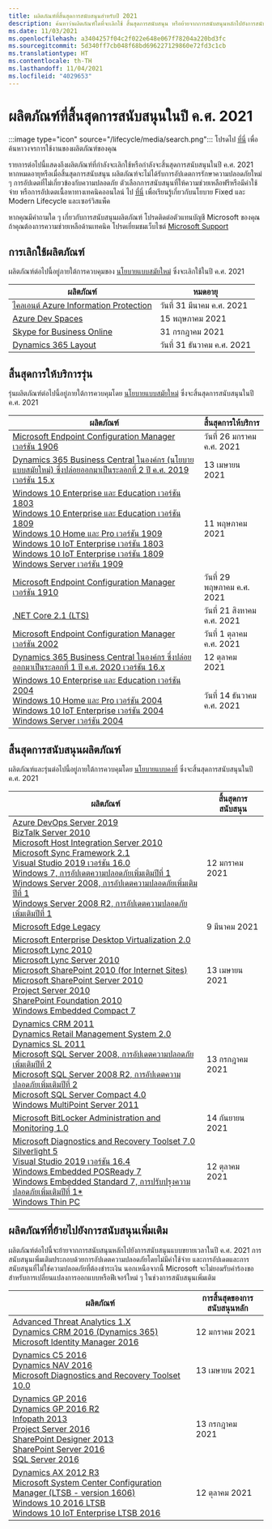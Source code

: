 ```yaml
---
title: ผลิตภัณฑ์ที่สิ้นสุดการสนับสนุนสำหรับปี 2021
description: ค้นหาว่าผลิตภัณฑ์ใดที่จะเลิกใช้ สิ้นสุดการสนับสนุน หรือย้ายจากการสนับสนุนหลักไปยังการสนับสนุนแบบขยายเวลาในปี ค.ศ. 2021
ms.date: 11/03/2021
ms.openlocfilehash: a3404257f04c2f022e648e067f78204a220bd3fc
ms.sourcegitcommit: 5d340ff7cb048f68bd696227129860e72fd3c1cb
ms.translationtype: HT
ms.contentlocale: th-TH
ms.lasthandoff: 11/04/2021
ms.locfileid: "4029653"
---
```

# <a name="products-ending-support-in-2021"></a>ผลิตภัณฑ์ที่สิ้นสุดการสนับสนุนในปี ค.ศ. 2021

:::image type="icon" source="/lifecycle/media/search.png":::
โปรดไป [ที่นี่](/lifecycle/products/) เพื่อค้นหาวงจรการใช้งานของผลิตภัณฑ์ของคุณ

รายการต่อไปนี้แสดงถึงผลิตภัณฑ์ที่กำลังจะเลิกใช้หรือกำลังจะสิ้นสุดการสนับสนุนในปี ค.ศ. 2021 หากหมดอายุหรือเมื่อสิ้นสุดการสนับสนุน ผลิตภัณฑ์จะไม่ได้รับการอัปเดตการรักษาความปลอดภัยใหม่ ๆ การอัปเดตที่ไม่เกี่ยวข้องกับความปลอดภัย ตัวเลือกการสนับสนุนที่ให้ความช่วยเหลือฟรีหรือมีค่าใช้จ่าย หรือการอัปเดตเนื้อหาทางเทคนิคออนไลน์ ไป [ที่นี่](/lifecycle/overview/product-end-of-support-overview) เพื่อเรียนรู้เกี่ยวกับนโยบาย Fixed และ Modern Lifecycle และเซอร์วิสแพ็ค

หากคุณมีคำถามใด ๆ เกี่ยวกับการสนับสนุนผลิตภัณฑ์ โปรดติดต่อตัวแทนบัญชี Microsoft ของคุณ ถ้าคุณต้องการความช่วยเหลือด้านเทคนิค โปรดเยี่ยมชมเว็บไซต์ [Microsoft Support](https://support.microsoft.com/contactus/?ws=support)

## <a name="product-retirements"></a>การเลิกใช้ผลิตภัณฑ์

ผลิตภัณฑ์ต่อไปนี้อยู่ภายใต้การควบคุมของ [นโยบายแบบสมัยใหม่](/lifecycle/policies/modern) ซึ่งจะเลิกใช้ในปี ค.ศ. 2021

| ผลิตภัณฑ์ | หมดอายุ |
| --- | --- |
| [ไคลเอนต์ Azure Information Protection](/lifecycle/products/azure-information-protection-client?branch=live)<br> | วันที่ 31 มีนาคม ค.ศ. 2021 |
| [Azure Dev Spaces](/lifecycle/products/azure-dev-spaces?branch=live)<br> | 15 พฤษภาคม 2021 |
| [Skype for Business Online](/lifecycle/products/skype-for-business-online?branch=live)<br> | 31 กรกฎาคม 2021 |
| [Dynamics 365 Layout](/lifecycle/products/dynamics-365-layout?branch=live)<br> | วันที่ 31 ธันวาคม ค.ศ. 2021 |


## <a name="release-end-of-servicing"></a>สิ้นสุดการให้บริการรุ่น

รุ่นผลิตภัณฑ์ต่อไปนี้อยู่ภายใต้การควบคุมโดย [นโยบายแบบสมัยใหม่](/lifecycle/policies/modern) ซึ่งจะสิ้นสุดการสนับสนุนในปี ค.ศ. 2021

| ผลิตภัณฑ์ | สิ้นสุดการให้บริการ |
| --- | --- |
| [Microsoft Endpoint Configuration Manager เวอร์ชัน 1906](/lifecycle/products/microsoft-endpoint-configuration-manager?branch=live)<br> | วันที่ 26 มกราคม ค.ศ. 2021 |
| [Dynamics 365 Business Central ในองค์กร (นโยบายแบบสมัยใหม่) ซึ่งปล่อยออกมาเป็นระลอกที่ 2 ปี ค.ศ. 2019 เวอร์ชัน 15.x](/lifecycle/products/dynamics-365-business-central-onpremises-modern-policy?branch=live)<br> | 13 เมษายน 2021 |
| [Windows 10 Enterprise และ Education เวอร์ชัน 1803](/lifecycle/products/windows-10-enterprise-and-education?branch=live)<br>[Windows 10 Enterprise และ Education เวอร์ชัน 1809](/lifecycle/products/windows-10-enterprise-and-education?branch=live)<br>[Windows 10 Home และ Pro เวอร์ชัน 1909](/lifecycle/products/windows-10-home-and-pro?branch=live)<br>[Windows 10 IoT Enterprise เวอร์ชัน 1803](/lifecycle/products/windows-10-iot-enterprise?branch=live)<br>[Windows 10 IoT Enterprise เวอร์ชัน 1809](/lifecycle/products/windows-10-iot-enterprise?branch=live)<br>[Windows Server เวอร์ชัน 1909](/lifecycle/products/windows-server?branch=live)<br> | 11 พฤษภาคม 2021 |
| [Microsoft Endpoint Configuration Manager เวอร์ชัน 1910](/lifecycle/products/microsoft-endpoint-configuration-manager?branch=live)<br> | วันที่ 29 พฤษภาคม ค.ศ. 2021 |
| [.NET Core 2.1 (LTS)](/lifecycle/products/microsoft-net-and-net-core?branch=live)<br> | วันที่ 21 สิงหาคม ค.ศ. 2021 |
| [Microsoft Endpoint Configuration Manager เวอร์ชัน 2002](/lifecycle/products/microsoft-endpoint-configuration-manager?branch=live)<br> | วันที่ 1 ตุลาคม ค.ศ. 2021 |
| [Dynamics 365 Business Central ในองค์กร ซึ่งปล่อยออกมาเป็นระลอกที่ 1 ปี ค.ศ. 2020 เวอร์ชัน 16.x](/lifecycle/products/dynamics-365-business-central-onpremises-modern-policy?branch=live)<br> | 12 ตุลาคม 2021 |
| [Windows 10 Enterprise และ Education เวอร์ชัน 2004](/lifecycle/products/windows-10-enterprise-and-education?branch=live)<br>[Windows 10 Home และ Pro เวอร์ชัน 2004](/lifecycle/products/windows-10-home-and-pro?branch=live)<br>[Windows 10 IoT Enterprise เวอร์ชัน 2004](/lifecycle/products/windows-10-iot-enterprise?branch=live)<br>[Windows Server เวอร์ชัน 2004](/lifecycle/products/windows-server?branch=live)<br> | วันที่ 14 ธันวาคม ค.ศ. 2021 |


## <a name="products-reaching-end-of-support"></a>สิ้นสุดการสนับสนุนผลิตภัณฑ์

ผลิตภัณฑ์และรุ่นต่อไปนี้อยู่ภายใต้การควบคุมโดย [นโยบายแบบคงที่](/lifecycle/policies/fixed) ซึ่งจะสิ้นสุดการสนับสนุนในปี ค.ศ. 2021

| ผลิตภัณฑ์ | สิ้นสุดการสนับสนุน |
| --- | --- |
| [Azure DevOps Server 2019](/lifecycle/products/azure-devops-server-2019?branch=live)<br>[BizTalk Server 2010](/lifecycle/products/biztalk-server-2010?branch=live)<br>[Microsoft Host Integration Server 2010](/lifecycle/products/microsoft-host-integration-server-2010?branch=live)<br>[Microsoft Sync Framework 2.1](/lifecycle/products/microsoft-sync-framework-21?branch=live)<br>[Visual Studio 2019 เวอร์ชัน 16.0](/lifecycle/products/visual-studio-2019?branch=live)<br>[Windows 7, การอัปเดตความปลอดภัยเพิ่มเติมปีที่ 1](/lifecycle/products/windows-7?branch=live)<br>[Windows Server 2008, การอัปเดตความปลอดภัยเพิ่มเติมปีที่ 1](/lifecycle/products/windows-server-2008?branch=live)<br>[Windows Server 2008 R2, การอัปเดตความปลอดภัยเพิ่มเติมปีที่ 1](/lifecycle/products/windows-server-2008-r2?branch=live)<br> | 12 มกราคม 2021 |
| [Microsoft Edge Legacy](/lifecycle/products/microsoft-edge-legacy?branch=live)<br> | 9 มีนาคม 2021 |
| [Microsoft Enterprise Desktop Virtualization 2.0](/lifecycle/products/microsoft-enterprise-desktop-virtualization-20?branch=live)<br>[Microsoft Lync 2010](/lifecycle/products/microsoft-lync-2010?branch=live)<br>[Microsoft Lync Server 2010](/lifecycle/products/microsoft-lync-server-2010?branch=live)<br>[Microsoft SharePoint 2010 (for Internet Sites)](/lifecycle/products/microsoft-sharepoint-2010?branch=live)<br>[Microsoft SharePoint Server 2010](/lifecycle/products/microsoft-sharepoint-server-2010?branch=live)<br>[Project Server 2010](/lifecycle/products/project-server-2010?branch=live)<br>[SharePoint Foundation 2010](/lifecycle/products/sharepoint-foundation-2010?branch=live)<br>[Windows Embedded Compact 7](/lifecycle/products/windows-embedded-compact-7?branch=live)<br> | 13 เมษายน 2021 |
| [Dynamics CRM 2011](/lifecycle/products/dynamics-crm-2011?branch=live)<br>[Dynamics Retail Management System 2.0](/lifecycle/products/dynamics-retail-management-system-20?branch=live)<br>[Dynamics SL 2011](/lifecycle/products/dynamics-sl-2011?branch=live)<br>[Microsoft SQL Server 2008, การอัปเดตความปลอดภัยเพิ่มเติมปีที่ 2](/lifecycle/products/microsoft-sql-server-2008?branch=live)<br>[Microsoft SQL Server 2008 R2, การอัปเดตความปลอดภัยเพิ่มเติมปีที่ 2](/lifecycle/products/microsoft-sql-server-2008-r2?branch=live)<br>[Microsoft SQL Server Compact 4.0](/lifecycle/products/microsoft-sql-server-compact-40?branch=live)<br>[Windows MultiPoint Server 2011](/lifecycle/products/windows-multipoint-server-2011?branch=live)<br> | 13 กรกฎาคม 2021 |
| [Microsoft BitLocker Administration and Monitoring 1.0](/lifecycle/products/microsoft-bitlocker-administration-and-monitoring-10?branch=live)<br> | 14 กันยายน 2021 |
| [Microsoft Diagnostics and Recovery Toolset 7.0](/lifecycle/products/microsoft-diagnostics-and-recovery-toolset-70?branch=live)<br>[Silverlight 5](/lifecycle/products/silverlight-5?branch=live)<br>[Visual Studio 2019 เวอร์ชัน 16.4](/lifecycle/products/visual-studio-2019?branch=live)<br>[Windows Embedded POSReady 7](/lifecycle/products/windows-embedded-posready-7?branch=live)<br>[Windows Embedded Standard 7, การปรับปรุงความปลอดภัยเพิ่มเติมปีที่ 1*](/lifecycle/products/windows-embedded-standard-7?branch=live)<br>[Windows Thin PC](/lifecycle/products/windows-thin-pc?branch=live)<br> | 12 ตุลาคม 2021 |


## <a name="products-moving-to-extended-support"></a>ผลิตภัณฑ์ที่ย้ายไปยังการสนับสนุนเพิ่มเติม

ผลิตภัณฑ์ต่อไปนี้จะย้ายจากการสนับสนุนหลักไปยังการสนับสนุนแบบขยายเวลาในปี ค.ศ. 2021 การสนับสนุนเพิ่มเติมประกอบด้วยการอัปเดตความปลอดภัยโดยไม่มีค่าใช้จ่าย และการอัปเดตและการสนับสนุนที่ไม่ใช่ความปลอดภัยที่ต้องชำระเงิน นอกเหนือจากนี้ Microsoft จะไม่ยอมรับคำร้องขอสำหรับการเปลี่ยนแปลงการออกแบบหรือฟีเจอร์ใหม่ ๆ ในช่วงการสนับสนุนเพิ่มเติม

| ผลิตภัณฑ์ | การสิ้นสุดของการสนับสนุนหลัก |
| --- | --- |
| [Advanced Threat Analytics 1.X](/lifecycle/products/advanced-threat-analytics-1x?branch=live)<br>[Dynamics CRM 2016 (Dynamics 365)](/lifecycle/products/dynamics-crm-2016-dynamics-365?branch=live)<br>[Microsoft Identity Manager 2016](/lifecycle/products/microsoft-identity-manager-2016?branch=live)<br> | 12 มกราคม 2021 |
| [Dynamics C5 2016](/lifecycle/products/dynamics-c5-2016?branch=live)<br>[Dynamics NAV 2016](/lifecycle/products/dynamics-nav-2016?branch=live)<br>[Microsoft Diagnostics and Recovery Toolset 10.0](/lifecycle/products/microsoft-diagnostics-and-recovery-toolset-100?branch=live)<br> | 13 เมษายน 2021 |
| [Dynamics GP 2016](/lifecycle/products/dynamics-gp-2016?branch=live)<br>[Dynamics GP 2016 R2](/lifecycle/products/dynamics-gp-2016-r2?branch=live)<br>[Infopath 2013](/lifecycle/products/infopath-2013?branch=live)<br>[Project Server 2016](/lifecycle/products/project-server-2016?branch=live)<br>[SharePoint Designer 2013](/lifecycle/products/sharepoint-designer-2013?branch=live)<br>[SharePoint Server 2016](/lifecycle/products/sharepoint-server-2016?branch=live)<br>[SQL Server 2016](/lifecycle/products/sql-server-2016?branch=live)<br> | 13 กรกฎาคม 2021 |
| [Dynamics AX 2012 R3](/lifecycle/products/dynamics-ax-2012-r3?branch=live)<br>[Microsoft System Center Configuration Manager (LTSB - version 1606)](/lifecycle/products/microsoft-system-center-configuration-manager-ltsb-version-1606?branch=live)<br>[Windows 10 2016 LTSB](/lifecycle/products/windows-10-2016-ltsb?branch=live)<br>[Windows 10 IoT Enterprise LTSB 2016](/lifecycle/products/windows-10-iot-enterprise-ltsb-2016?branch=live)<br> | 12 ตุลาคม 2021 |
